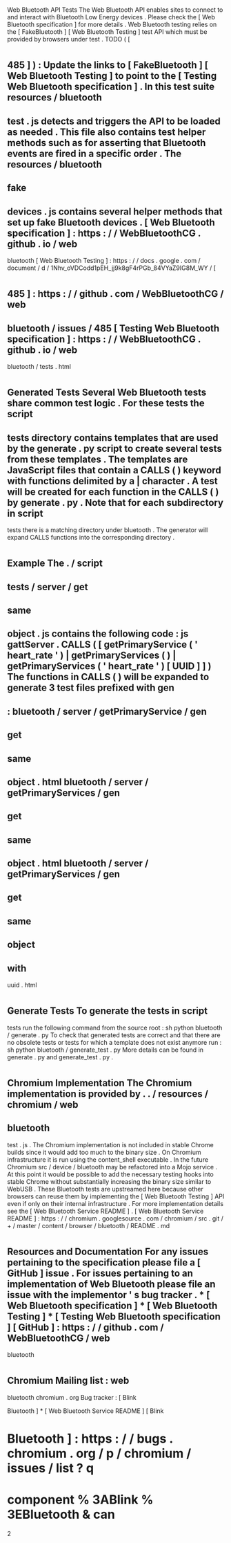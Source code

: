 #
Web
Bluetooth
API
Tests
The
Web
Bluetooth
API
enables
sites
to
connect
to
and
interact
with
Bluetooth
Low
Energy
devices
.
Please
check
the
[
Web
Bluetooth
specification
]
for
more
details
.
Web
Bluetooth
testing
relies
on
the
[
FakeBluetooth
]
[
Web
Bluetooth
Testing
]
test
API
which
must
be
provided
by
browsers
under
test
.
TODO
(
[
#
485
]
)
:
Update
the
links
to
[
FakeBluetooth
]
[
Web
Bluetooth
Testing
]
to
point
to
the
[
Testing
Web
Bluetooth
specification
]
.
In
this
test
suite
resources
/
bluetooth
-
test
.
js
detects
and
triggers
the
API
to
be
loaded
as
needed
.
This
file
also
contains
test
helper
methods
such
as
for
asserting
that
Bluetooth
events
are
fired
in
a
specific
order
.
The
resources
/
bluetooth
-
fake
-
devices
.
js
contains
several
helper
methods
that
set
up
fake
Bluetooth
devices
.
[
Web
Bluetooth
specification
]
:
https
:
/
/
WebBluetoothCG
.
github
.
io
/
web
-
bluetooth
[
Web
Bluetooth
Testing
]
:
https
:
/
/
docs
.
google
.
com
/
document
/
d
/
1Nhv_oVDCodd1pEH_jj9k8gF4rPGb_84VYaZ9IG8M_WY
/
[
#
485
]
:
https
:
/
/
github
.
com
/
WebBluetoothCG
/
web
-
bluetooth
/
issues
/
485
[
Testing
Web
Bluetooth
specification
]
:
https
:
/
/
WebBluetoothCG
.
github
.
io
/
web
-
bluetooth
/
tests
.
html
#
#
Generated
Tests
Several
Web
Bluetooth
tests
share
common
test
logic
.
For
these
tests
the
script
-
tests
directory
contains
templates
that
are
used
by
the
generate
.
py
script
to
create
several
tests
from
these
templates
.
The
templates
are
JavaScript
files
that
contain
a
CALLS
(
)
keyword
with
functions
delimited
by
a
|
character
.
A
test
will
be
created
for
each
function
in
the
CALLS
(
)
by
generate
.
py
.
Note
that
for
each
subdirectory
in
script
-
tests
there
is
a
matching
directory
under
bluetooth
.
The
generator
will
expand
CALLS
functions
into
the
corresponding
directory
.
#
#
#
Example
The
.
/
script
-
tests
/
server
/
get
-
same
-
object
.
js
contains
the
following
code
:
js
gattServer
.
CALLS
(
[
getPrimaryService
(
'
heart_rate
'
)
|
getPrimaryServices
(
)
|
getPrimaryServices
(
'
heart_rate
'
)
[
UUID
]
]
)
The
functions
in
CALLS
(
)
will
be
expanded
to
generate
3
test
files
prefixed
with
gen
-
:
bluetooth
/
server
/
getPrimaryService
/
gen
-
get
-
same
-
object
.
html
bluetooth
/
server
/
getPrimaryServices
/
gen
-
get
-
same
-
object
.
html
bluetooth
/
server
/
getPrimaryServices
/
gen
-
get
-
same
-
object
-
with
-
uuid
.
html
#
#
#
Generate
Tests
To
generate
the
tests
in
script
-
tests
run
the
following
command
from
the
source
root
:
sh
python
bluetooth
/
generate
.
py
To
check
that
generated
tests
are
correct
and
that
there
are
no
obsolete
tests
or
tests
for
which
a
template
does
not
exist
anymore
run
:
sh
python
bluetooth
/
generate_test
.
py
More
details
can
be
found
in
generate
.
py
and
generate_test
.
py
.
#
#
Chromium
Implementation
The
Chromium
implementation
is
provided
by
.
.
/
resources
/
chromium
/
web
-
bluetooth
-
test
.
js
.
The
Chromium
implementation
is
not
included
in
stable
Chrome
builds
since
it
would
add
too
much
to
the
binary
size
.
On
Chromium
infrastructure
it
is
run
using
the
content_shell
executable
.
In
the
future
Chromium
src
/
device
/
bluetooth
may
be
refactored
into
a
Mojo
service
.
At
this
point
it
would
be
possible
to
add
the
necessary
testing
hooks
into
stable
Chrome
without
substantially
increasing
the
binary
size
similar
to
WebUSB
.
These
Bluetooth
tests
are
upstreamed
here
because
other
browsers
can
reuse
them
by
implementing
the
[
Web
Bluetooth
Testing
]
API
even
if
only
on
their
internal
infrastructure
.
For
more
implementation
details
see
the
[
Web
Bluetooth
Service
README
]
.
[
Web
Bluetooth
Service
README
]
:
https
:
/
/
chromium
.
googlesource
.
com
/
chromium
/
src
.
git
/
+
/
master
/
content
/
browser
/
bluetooth
/
README
.
md
#
Resources
and
Documentation
For
any
issues
pertaining
to
the
specification
please
file
a
[
GitHub
]
issue
.
For
issues
pertaining
to
an
implementation
of
Web
Bluetooth
please
file
an
issue
with
the
implementor
'
s
bug
tracker
.
*
[
Web
Bluetooth
specification
]
*
[
Web
Bluetooth
Testing
]
*
[
Testing
Web
Bluetooth
specification
]
[
GitHub
]
:
https
:
/
/
github
.
com
/
WebBluetoothCG
/
web
-
bluetooth
#
#
Chromium
Mailing
list
:
web
-
bluetooth
chromium
.
org
Bug
tracker
:
[
Blink
>
Bluetooth
]
*
[
Web
Bluetooth
Service
README
]
[
Blink
>
Bluetooth
]
:
https
:
/
/
bugs
.
chromium
.
org
/
p
/
chromium
/
issues
/
list
?
q
=
component
%
3ABlink
%
3EBluetooth
&
can
=
2
